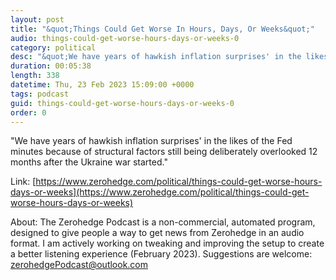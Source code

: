 ```yaml
---
layout: post
title: "&quot;Things Could Get Worse In Hours, Days, Or Weeks&quot;"
audio: things-could-get-worse-hours-days-or-weeks-0
category: political
desc: "&quot;We have years of hawkish inflation surprises' in the likes of the Fed minutes because of structural factors still being deliberately overlooked 12 months after the Ukraine war started.&quot;"
duration: 00:05:38
length: 338
datetime: Thu, 23 Feb 2023 15:09:00 +0000
tags: podcast
guid: things-could-get-worse-hours-days-or-weeks-0
order: 0
---
```

&quot;We have years of hawkish inflation surprises' in the likes of the Fed minutes because of structural factors still being deliberately overlooked 12 months after the Ukraine war started.&quot;

Link: [https://www.zerohedge.com/political/things-could-get-worse-hours-days-or-weeks](https://www.zerohedge.com/political/things-could-get-worse-hours-days-or-weeks)

About: The Zerohedge Podcast is a non-commercial, automated program, designed to give people a way to get news from Zerohedge in an audio format.  I am actively working on tweaking and improving the setup to create a better listening experience (February 2023).  Suggestions are welcome: [zerohedgePodcast@outlook.com](mailto:zerohedgePodcast@outlook.com)